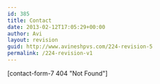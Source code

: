```yaml
---
id: 385
title: Contact
date: 2013-02-12T17:05:29+00:00
author: Avi
layout: revision
guid: http://www.avineshpvs.com/224-revision-5
permalink: /224-revision-v1
---
```

[contact-form-7 404 "Not Found"]